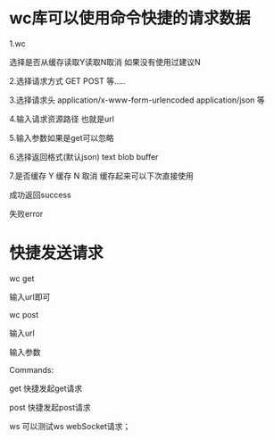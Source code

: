 # wc库可以使用命令快捷的请求数据

1.wc

选择是否从缓存读取Y读取N取消 如果没有使用过建议N

2.选择请求方式 GET POST 等.....

3.选择请求头  application/x-www-form-urlencoded  application/json  等

4.输入请求资源路径 也就是url

5.输入参数如果是get可以忽略

6.选择返回格式(默认json) text blob buffer

7.是否缓存 Y 缓存 N 取消 缓存起来可以下次直接使用

成功返回success  

失败error

# 快捷发送请求

wc get 

输入url即可


wc post

输入url

输入参数

Commands:

  get            快捷发起get请求

  post           快捷发起post请求

  ws             可以测试ws webSocket请求；